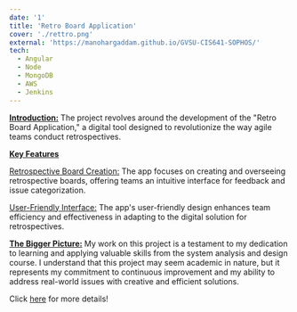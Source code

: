 ```yaml
---
date: '1'
title: 'Retro Board Application'
cover: './rettro.png'
external: 'https://manohargaddam.github.io/GVSU-CIS641-SOPHOS/'
tech:
  - Angular
  - Node
  - MongoDB
  - AWS
  - Jenkins
---
```


<u><b>Introduction:</b></u> The project revolves around the development of the "Retro Board Application," a digital tool designed to revolutionize the way agile teams conduct retrospectives.

<u><b>Key Features</b></u>

<u>Retrospective Board Creation:</u> The app focuses on creating and overseeing retrospective boards, offering teams an intuitive interface for feedback and issue categorization.

<u>User-Friendly Interface:</u> The app's user-friendly design enhances team efficiency and effectiveness in adapting to the digital solution for retrospectives.

<u><b>The Bigger Picture:</b></u> My work on this project is a testament to my dedication to learning and applying valuable skills from the system analysis and design course. I understand that this project may seem academic in nature, but it represents my commitment to continuous improvement and my ability to address real-world issues with creative and efficient solutions.

Click <a href="https://manohargaddam.github.io/GVSU-CIS641-SOPHOS/" target="_blank">here</a> for more details!
